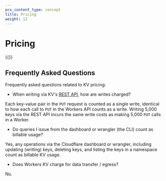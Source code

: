 ```yaml
---
pcx_content_type: concept
title: Pricing
weight: 12
---
```


# Pricing

{{<render file="_kv_pricing.md" productFolder="workers">}}

## Frequently Asked Questions

Frequently asked questions related to KV pricing:

- When writing via KV's [REST API](/api/operations/workers-kv-namespace-write-multiple-key-value-pairs), how are writes charged?

Each key-value pair in the `PUT` request is counted as a single write, identical to how each call to `PUT` in the Workers API counts as a write. Writing 5,000 keys via the REST API incurs the same write costs as making 5,000 `PUT` calls in a Worker.

- Do queries I issue from the dashboard or wrangler (the CLI) count as billable usage?

Yes, any operations via the Cloudflare dashboard or wrangler, including updating (writing) keys, deleting keys, and listing the keys in a namespace count as billable KV usage.

- Does Workers KV charge for data transfer / egress?

No.
